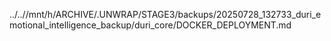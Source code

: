 ../..//mnt/h/ARCHIVE/.UNWRAP/STAGE3/backups/20250728_132733_duri_emotional_intelligence_backup/duri_core/DOCKER_DEPLOYMENT.md